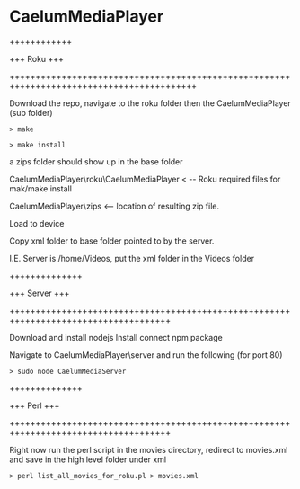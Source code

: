 CaelumMediaPlayer
=================

++++++++++++

+++ Roku +++

++++++++++++++++++++++++++++++++++++++++++++++++++++++++++++++++++++++++++++++++++++++++++

Download the repo, navigate to the roku folder then the CaelumMediaPlayer (sub folder)

    > make
    
    > make install
     
a zips folder should show up in the base folder

CaelumMediaPlayer\roku\CaelumMediaPlayer < -- Roku required files for mak/make install

CaelumMediaPlayer\zips <-- location of resulting zip file.

Load to device

Copy xml folder to base folder pointed to by the server.

I.E. Server is /home/Videos, put the xml folder in the Videos folder

++++++++++++++

+++ Server +++

+++++++++++++++++++++++++++++++++++++++++++++++++++++++++++++++++++++++++++++++++++++

Download and install nodejs
Install connect npm package

Navigate to CaelumMediaPlayer\server and run the following (for port 80)

    > sudo node CaelumMediaServer


++++++++++++++

+++ Perl +++

+++++++++++++++++++++++++++++++++++++++++++++++++++++++++++++++++++++++++++++++++++++

Right now run the perl script in the movies directory, redirect to movies.xml and save in the high level folder under xml

    > perl list_all_movies_for_roku.pl > movies.xml
